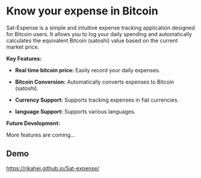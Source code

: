 # Know your expense in Bitcoin

Sat-Expense is a simple and intuitive expense tracking application designed for Bitcoin users. It allows you to log your daily spending and automatically calculates the equivalent Bitcoin (satoshi) value based on the current market price.

**Key Features:**

*   **Real time bitcoin price:** Easily record your daily expenses.

*   **Bitcoin Conversion:** Automatically converts expenses to Bitcoin (satoshi).

*   **Currency Support:** Supports tracking expenses in fiat currencies.

*   **language Support:** Supports various languages.


**Future Development:**

More features are coming...

## Demo
https://rikahei.github.io/Sat-expense/ 
